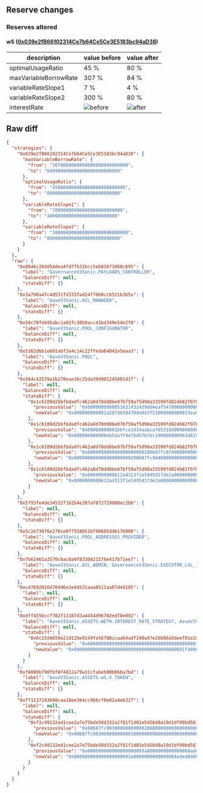 ## Reserve changes

### Reserves altered

#### wS ([0x039e2fB66102314Ce7b64Ce5Ce3E5183bc94aD38](https://sonicscan.org//address/0x039e2fB66102314Ce7b64Ce5Ce3E5183bc94aD38))

| description | value before | value after |
| --- | --- | --- |
| optimalUsageRatio | 45 % | 80 % |
| maxVariableBorrowRate | 307 % | 84 % |
| variableRateSlope1 | 7 % | 4 % |
| variableRateSlope2 | 300 % | 80 % |
| interestRate | ![before](https://dash.onaave.com/api/static?variableRateSlope1=70000000000000000000000000&variableRateSlope2=3000000000000000000000000000&optimalUsageRatio=450000000000000000000000000&baseVariableBorrowRate=0&maxVariableBorrowRate=3070000000000000000000000000) | ![after](https://dash.onaave.com/api/static?variableRateSlope1=40000000000000000000000000&variableRateSlope2=800000000000000000000000000&optimalUsageRatio=800000000000000000000000000&baseVariableBorrowRate=0&maxVariableBorrowRate=840000000000000000000000000) |

## Raw diff

```json
{
  "strategies": {
    "0x039e2fB66102314Ce7b64Ce5Ce3E5183bc94aD38": {
      "maxVariableBorrowRate": {
        "from": "3070000000000000000000000000",
        "to": "840000000000000000000000000"
      },
      "optimalUsageRatio": {
        "from": "450000000000000000000000000",
        "to": "800000000000000000000000000"
      },
      "variableRateSlope1": {
        "from": "70000000000000000000000000",
        "to": "40000000000000000000000000"
      },
      "variableRateSlope2": {
        "from": "3000000000000000000000000000",
        "to": "800000000000000000000000000"
      }
    }
  },
  "raw": {
    "0x0846c28dd54dea4fd7fb31bcc5eb81673d68c695": {
      "label": "GovernanceV3Sonic.PAYLOADS_CONTROLLER",
      "balanceDiff": null,
      "stateDiff": {}
    },
    "0x3a790a47c4d531fd333fad24f70b0ccb521b3b5a": {
      "label": "AaveV3Sonic.ACL_MANAGER",
      "balanceDiff": null,
      "stateDiff": {}
    },
    "0x50c70feb95abc1a92fc30b9acc41bd349e5de2f0": {
      "label": "AaveV3Sonic.POOL_CONFIGURATOR",
      "balanceDiff": null,
      "stateDiff": {}
    },
    "0x5362dbb1e601abf3a4c14c22ffeda64042e5eaa3": {
      "label": "AaveV3Sonic.POOL",
      "balanceDiff": null,
      "stateDiff": {}
    },
    "0x564c42578a1b270eae16c25da39d901245881d1f": {
      "label": null,
      "balanceDiff": null,
      "stateDiff": {
        "0x1c6109d2bbfbdadfc462a8d70dd8be07bf59af5d98a33599fd824b82f078f1ae": {
          "previousValue": "0x0000000000051631432439dd4eaf547800000000033ea04800f63e5af2fe2e09",
          "newValue": "0x000000000001a28fd6504704dd43f51000000000033ea0482c70b7bac0e8faf3"
        },
        "0x1c6109d2bbfbdadfc462a8d70dd8be07bf59af5d98a33599fd824b82f078f1af": {
          "previousValue": "0x00000000001bbfce1d34aabcaf05318d00000000034815f69de0b0efc4dfac70",
          "newValue": "0x000000000008eb5daff4e7bd57b7ec1900000000034815f78dc3e50d864e8c1f"
        },
        "0x1c6109d2bbfbdadfc462a8d70dd8be07bf59af5d98a33599fd824b82f078f1b0": {
          "previousValue": "0x000000000000000000000200687fc8f400000000000000000000000000000000",
          "newValue": "0x000000000000000000000200687fc90400000000000000000000000000000000"
        },
        "0x1c6109d2bbfbdadfc462a8d70dd8be07bf59af5d98a33599fd824b82f078f1b5": {
          "previousValue": "0x0000000000612ad313f1e5495d1fde2a000000000000000c650e2944135e2dc8",
          "newValue": "0x0000000000612ad313f1e5495d1fde2a000000000000000c6631e59fc7efff67"
        }
      }
    },
    "0x5793fe4de34532f162b4e207af872729880ec2b6": {
      "label": null,
      "balanceDiff": null,
      "stateDiff": {}
    },
    "0x5c2e738f6e27bce0f7558051bf90605dd6176900": {
      "label": "AaveV3Sonic.POOL_ADDRESSES_PROVIDER",
      "balanceDiff": null,
      "stateDiff": {}
    },
    "0x7b62461a3570c6ac8a9f8330421576e417b71ee7": {
      "label": "AaveV3Sonic.ACL_ADMIN, GovernanceV3Sonic.EXECUTOR_LVL_1",
      "balanceDiff": null,
      "stateDiff": {}
    },
    "0xc47692016d70496e2e44531aaa8511aa07d4d185": {
      "label": null,
      "balanceDiff": null,
      "stateDiff": {}
    },
    "0xdff435bccf782f11187d3a4454d96702ed78e092": {
      "label": "AaveV3Sonic.ASSETS.WETH.INTEREST_RATE_STRATEGY, AaveV3Sonic.ASSETS.USDC.INTEREST_RATE_STRATEGY, AaveV3Sonic.ASSETS.wS.INTEREST_RATE_STRATEGY, AaveV3Sonic.ASSETS.stS.INTEREST_RATE_STRATEGY",
      "balanceDiff": null,
      "stateDiff": {
        "0x6c25d4659e21d12be9149fe56708ccaa64adf240a47e26b06a5deef01e2dddf2": {
          "previousValue": "0x00000000000000000000000000000000000000007530000002bc000000001194",
          "newValue": "0x00000000000000000000000000000000000000001f4000000190000000001f40"
        }
      }
    },
    "0xf6089b790fbf8f4812a79a31cfabeb00b06ba7bd": {
      "label": "AaveV3Sonic.ASSETS.wS.V_TOKEN",
      "balanceDiff": null,
      "stateDiff": {}
    },
    "0xff1137243698caa18ee364cc966cf0e02a4e6327": {
      "label": null,
      "balanceDiff": null,
      "stateDiff": {
        "0xf2c49132ed1cee2a7e75bde50d332a2f81f1d01e5456d8a19d1df09bd561dbd2": {
          "previousValue": "0x00687fc903000000000002000000000000000000000000000000000000000000",
          "newValue": "0x00687fc903000000000003000000000000000000000000000000000000000000"
        },
        "0xf2c49132ed1cee2a7e75bde50d332a2f81f1d01e5456d8a19d1df09bd561dbd3": {
          "previousValue": "0x000000000000000000093a8000000000000068aded8400000000000000000000",
          "newValue": "0x000000000000000000093a8000000000000068aded84000000000000687fc904"
        }
      }
    }
  }
}
```